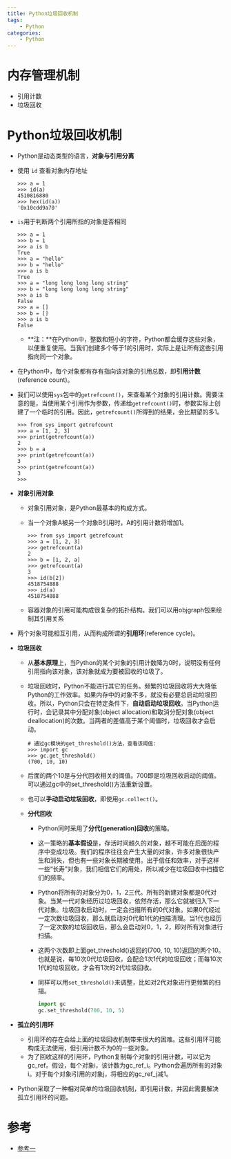 ```yaml
---
title: Python垃圾回收机制
tags:
	- Python
categories:
	- Python
---
```


# 内存管理机制

- 引用计数
- 垃圾回收



# Python垃圾回收机制

- Python是动态类型的语言，**对象与引用分离**

- 使用 `id` 查看对象内存地址

  ```shell
  >>> a = 1
  >>> id(a)
  4510816880
  >>> hex(id(a))
  '0x10cdd9a70'
  ```

- `is`用于判断两个引用所指的对象是否相同

  ```shell
  >>> a = 1
  >>> b = 1
  >>> a is b
  True
  >>> a = "hello"
  >>> b = "hello"
  >>> a is b
  True
  >>> a = "long long long long string"
  >>> b = "long long long long string"
  >>> a is b
  False
  >>> a = []
  >>> b = []
  >>> a is b
  False
  ```

  - **注：**在Python中，整数和短小的字符，Python都会缓存这些对象，以便重复使用。当我们创建多个等于1的引用时，实际上是让所有这些引用指向同一个对象。

- 在Python中，每个对象都有存有指向该对象的引用总数，即**引用计数**(reference count)。

- 我们可以使用`sys`包中的`getrefcount()`，来查看某个对象的引用计数。需要注意的是，当使用某个引用作为参数，传递给`getrefcount()`时，参数实际上创建了一个临时的引用。因此，`getrefcount()`所得到的结果，会比期望的多1。

  ```shell
  >>> from sys import getrefcount
  >>> a = [1, 2, 3]
  >>> print(getrefcount(a))
  2
  >>> b = a
  >>> print(getrefcount(a))
  3
  >>> print(getrefcount(a))
  3
  >>> 
  ```

- **对象引用对象**

  - 对象引用对象，是Python最基本的构成方式。

  - 当一个对象A被另一个对象B引用时，A的引用计数将增加1。

    ```shell
    >>> from sys import getrefcount
    >>> a = [1, 2, 3]
    >>> getrefcount(a)
    2
    >>> b = [1, 2, a]
    >>> getrefcount(a)
    3
    >>> id(b[2])
    4518754888
    >>> id(a)
    4518754888
    ```

  - 容器对象的引用可能构成很复杂的拓扑结构。我们可以用objgraph包来绘制其引用关系

- 两个对象可能相互引用，从而构成所谓的**引用环**(reference cycle)。

- **垃圾回收**

  - 从**基本原理**上，当Python的某个对象的引用计数降为0时，说明没有任何引用指向该对象，该对象就成为要被回收的垃圾了。

  - 垃圾回收时，Python不能进行其它的任务。频繁的垃圾回收将大大降低Python的工作效率。如果内存中的对象不多，就没有必要总启动垃圾回收。所以，Python只会在特定条件下，**自动启动垃圾回收**。当Python运行时，会记录其中分配对象(object allocation)和取消分配对象(object deallocation)的次数。当两者的差值高于某个阈值时，垃圾回收才会启动。

    ```shell
    # 通过gc模块的get_threshold()方法，查看该阈值:
    >>> import gc
    >>> gc.get_threshold()
    (700, 10, 10)
    ```

  - 后面的两个10是与分代回收相关的阈值。700即是垃圾回收启动的阈值。可以通过gc中的set_threshold()方法重新设置。

  - 也可以**手动启动垃圾回收**，即使用`gc.collect()`。

  - **分代回收**

    - Python同时采用了**分代(generation)回收**的策略。

    - 这一策略的**基本假设**是，存活时间越久的对象，越不可能在后面的程序中变成垃圾。我们的程序往往会产生大量的对象，许多对象很快产生和消失，但也有一些对象长期被使用。出于信任和效率，对于这样一些“长寿”对象，我们相信它们的用处，所以减少在垃圾回收中扫描它们的频率。

    - Python将所有的对象分为0，1，2三代。所有的新建对象都是0代对象。当某一代对象经历过垃圾回收，依然存活，那么它就被归入下一代对象。垃圾回收启动时，一定会扫描所有的0代对象。如果0代经过一定次数垃圾回收，那么就启动对0代和1代的扫描清理。当1代也经历了一定次数的垃圾回收后，那么会启动对0，1，2，即对所有对象进行扫描。

    - 这两个次数即上面get_threshold()返回的(700, 10, 10)返回的两个10。也就是说，每10次0代垃圾回收，会配合1次1代的垃圾回收；而每10次1代的垃圾回收，才会有1次的2代垃圾回收。

    - 同样可以用`set_threshold()`来调整，比如对2代对象进行更频繁的扫描。

      ```python
      import gc
      gc.set_threshold(700, 10, 5)
      ```

- **孤立的引用环**

  - 引用环的存在会给上面的垃圾回收机制带来很大的困难。这些引用环可能构成无法使用，但引用计数不为0的一些对象。
  - 为了回收这样的引用环，Python复制每个对象的引用计数，可以记为gc_ref。假设，每个对象i，该计数为gc_ref_i。Python会遍历所有的对象i。对于每个对象i引用的对象j，将相应的gc_ref_j减1。

- Python采取了一种相对简单的垃圾回收机制，即引用计数，并因此需要解决孤立引用环的问题。

# 参考

- [参考一](http://www.cnblogs.com/vamei/p/3232088.html)
